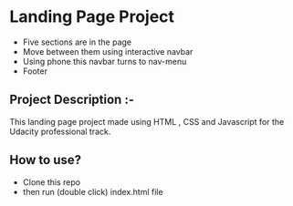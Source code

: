 # Landing Page Project

- Five sections are in the page
- Move between them using interactive navbar
- Using phone this navbar turns to nav-menu
- Footer

## Project Description :-

This landing page project made using HTML , CSS and Javascript for the Udacity professional track.

## How to use?

- Clone this repo
- then run (double click) index.html file
